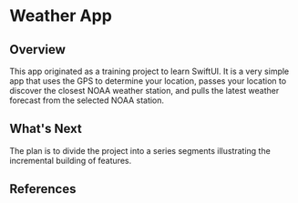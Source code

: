 # Weather App

## Overview

This app originated as a training project to learn SwiftUI.  It is a very simple app that uses the GPS to determine your location, passes your location to discover the closest NOAA weather station, and pulls the latest weather forecast from the selected NOAA station.  

## What's Next

The plan is to divide the project into a series segments illustrating the incremental building of features.  

## References

[]()
